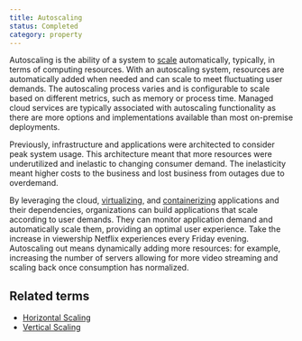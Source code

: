 ```yaml
---
title: Autoscaling
status: Completed
category: property
---
```


Autoscaling is the ability of a system to [scale](/scalability/) automatically, typically, in terms of computing resources. With an autoscaling system, resources are automatically added when needed and can scale to meet fluctuating user demands. The autoscaling process varies and is configurable to scale based on different metrics, such as memory or process time. Managed cloud services are typically associated with autoscaling functionality as there are more options and implementations available than most on-premise deployments.

Previously, infrastructure and applications were architected to consider peak system usage. This architecture meant that more resources were underutilized and inelastic to changing consumer demand. The inelasticity meant higher costs to the business and lost business from outages due to overdemand.

By leveraging the cloud, [virtualizing](/virtualization/), and [containerizing](/containerization/) applications and their dependencies, organizations can build applications that scale according to user demands. They can monitor application demand and automatically scale them, providing an optimal user experience. Take the increase in viewership Netflix experiences every Friday evening. Autoscaling out means dynamically adding more resources: for example, increasing the number of servers allowing for more video streaming and scaling back once consumption has normalized.

## Related terms

* [Horizontal Scaling](/horizontal_scaling/)
* [Vertical Scaling](/vertical_scaling/)
